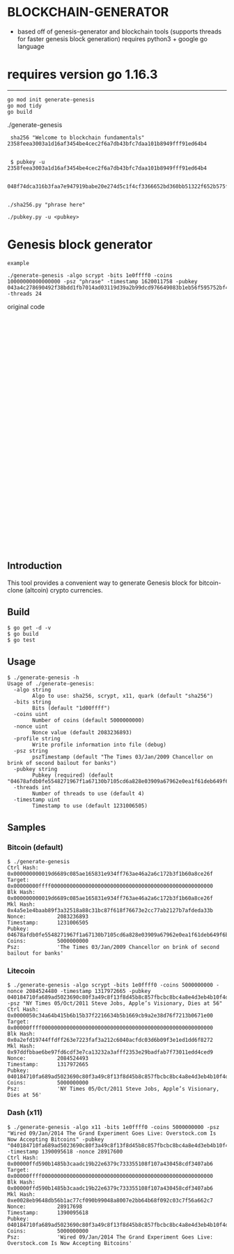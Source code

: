 # BLOCKCHAIN-GENERATOR
* based off of genesis-generator and blockchain tools  (supports threads for faster genesis block generation)
requires python3 + google go language

# requires version go 1.16.3
---------------------------------


```
go mod init generate-genesis
go mod tidy
go build
```

 ./generate-genesis 



```
 sha256 "Welcome to blockchain fundamentals" 2358feea3003a1d16af3454be4cec2f6a7db43bfc7daa101b8949fff91ed64b4 
 
 
 $ pubkey -u 2358feea3003a1d16af3454be4cec2f6a7db43bfc7daa101b8949fff91ed64b4 
 
 048f74dca316b3faa7e947919babe20e274d5c1f4cf3366652bd360bb51322f652b575fd0461fb982fd9aabf39c879db9f08a5f505bb5671083bc085c1802eac56
 
 ```

```
./sha256.py "phrase here"

./pubkey.py -u <pubkey>
```

Genesis block generator
=======================

```
example

./generate-genesis -algo scrypt -bits 1e0ffff0 -coins 10000000000000000 -psz "phrase" -timestamp 1620011758 -pubkey 043a4c278690492f38bdd1fb7014ad03119d39a2b99dcd976649083b1eb56f595752bf450b899ed443ae429c60b15f5952a8c6847fbb3ef3ea2a4eeb8ab64c6b5c -threads 24
```





original code
<br>
<br>
<br>
<br>
<br>
<br>
<br>
<br>
<br>
<br>
<br>
<br>
<br>
<br>
<br>
<br>
<br>
<br>
<br>
<br>
<br>
<br>
<br>
<br>
<br>
<br>
<br>
<br>
<br>
<br>
<br>
<br>
<br>

Introduction
------------

This tool provides a convenient way to generate Genesis block for bitcoin-clone (altcoin) crypto currencies.


Build
-----

```shell
$ go get -d -v
$ go build
$ go test
```

Usage
-----

```shell
$ ./generate-genesis -h
Usage of ./generate-genesis:
  -algo string
        Algo to use: sha256, scrypt, x11, quark (default "sha256")
  -bits string
        Bits (default "1d00ffff")
  -coins uint
        Number of coins (default 5000000000)
  -nonce uint
        Nonce value (default 2083236893)
  -profile string
        Write profile information into file (debug)
  -psz string
        pszTimestamp (default "The Times 03/Jan/2009 Chancellor on brink of second bailout for banks")
  -pubkey string
        Pubkey (required) (default "04678afdb0fe5548271967f1a67130b7105cd6a828e03909a67962e0ea1f61deb649f6bc3f4cef38c4f35504e51ec112de5c384df7ba0b8d578a4c702b6bf11d5f")
  -threads int
        Number of threads to use (default 4)
  -timestamp uint
        Timestamp to use (default 1231006505)
```

Samples
-------

### Bitcoin (default)

```shell
$ ./generate-genesis
Ctrl Hash:      0x000000000019d6689c085ae165831e934ff763ae46a2a6c172b3f1b60a8ce26f
Target:         0x00000000ffff0000000000000000000000000000000000000000000000000000
Blk Hash:       0x000000000019d6689c085ae165831e934ff763ae46a2a6c172b3f1b60a8ce26f
Mkl Hash:       0x4a5e1e4baab89f3a32518a88c31bc87f618f76673e2cc77ab2127b7afdeda33b
Nonce:          2083236893
Timestamp:      1231006505
Pubkey:         04678afdb0fe5548271967f1a67130b7105cd6a828e03909a67962e0ea1f61deb649f6bc3f4cef38c4f35504e51ec112de5c384df7ba0b8d578a4c702b6bf11d5f
Coins:          5000000000
Psz:            'The Times 03/Jan/2009 Chancellor on brink of second bailout for banks'
```

### Litecoin

```shell
$ ./generate-genesis -algo scrypt -bits 1e0ffff0 -coins 5000000000 -nonce 2084524480 -timestamp 1317972665 -pubkey 040184710fa689ad5023690c80f3a49c8f13f8d45b8c857fbcbc8bc4a8e4d3eb4b10f4d4604fa08dce601aaf0f470216fe1b51850b4acf21b179c45070ac7b03a9 -psz "NY Times 05/Oct/2011 Steve Jobs, Apple’s Visionary, Dies at 56"
Ctrl Hash:      0x0000050c34a64b415b6b15b37f2216634b5b1669cb9a2e38d76f7213b0671e00
Target:         0x00000ffff0000000000000000000000000000000000000000000000000000000
Blk Hash:       0x0a2efd19744ffdff263e7223faf3a212c6040acfdc03d6b09f3e1ed1dd6f8272
Mkl Hash:       0x97ddfbbae6be97fd6cdf3e7ca13232a3afff2353e29badfab7f73011edd4ced9
Nonce:          2084524493
Timestamp:      1317972665
Pubkey:         040184710fa689ad5023690c80f3a49c8f13f8d45b8c857fbcbc8bc4a8e4d3eb4b10f4d4604fa08dce601aaf0f470216fe1b51850b4acf21b179c45070ac7b03a9
Coins:          5000000000
Psz:            'NY Times 05/Oct/2011 Steve Jobs, Apple’s Visionary, Dies at 56'
```

### Dash (x11)

```shell
$ ./generate-genesis -algo x11 -bits 1e0ffff0 -coins 5000000000 -psz "Wired 09/Jan/2014 The Grand Experiment Goes Live: Overstock.com Is Now Accepting Bitcoins" -pubkey "040184710fa689ad5023690c80f3a49c8f13f8d45b8c857fbcbc8bc4a8e4d3eb4b10f4d4604fa08dce601aaf0f470216fe1b51850b4acf21b179c45070ac7b03a9" -timestamp 1390095618 -nonce 28917600
Ctrl Hash:      0x00000ffd590b1485b3caadc19b22e6379c733355108f107a430458cdf3407ab6
Target:         0x00000ffff0000000000000000000000000000000000000000000000000000000
Blk Hash:       0x00000ffd590b1485b3caadc19b22e6379c733355108f107a430458cdf3407ab6
Mkl Hash:       0xe0028eb9648db56b1ac77cf090b99048a8007e2bb64b68f092c03c7f56a662c7
Nonce:          28917698
Timestamp:      1390095618
Pubkey:         040184710fa689ad5023690c80f3a49c8f13f8d45b8c857fbcbc8bc4a8e4d3eb4b10f4d4604fa08dce601aaf0f470216fe1b51850b4acf21b179c45070ac7b03a9
Coins:          5000000000
Psz:            'Wired 09/Jan/2014 The Grand Experiment Goes Live: Overstock.com Is Now Accepting Bitcoins'
```
